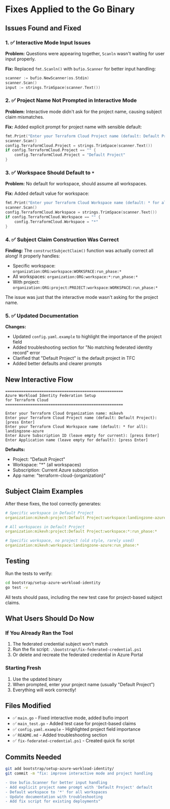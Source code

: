 # Fixes Applied to the Go Binary

## Issues Found and Fixed

### 1. ✅ Interactive Mode Input Issues
**Problem:** Questions were appearing together, `Scanln` wasn't waiting for user input properly.

**Fix:** Replaced `fmt.Scanln()` with `bufio.Scanner` for better input handling:
```go
scanner := bufio.NewScanner(os.Stdin)
scanner.Scan()
input := strings.TrimSpace(scanner.Text())
```

### 2. ✅ Project Name Not Prompted in Interactive Mode
**Problem:** Interactive mode didn't ask for the project name, causing subject claim mismatches.

**Fix:** Added explicit prompt for project name with sensible default:
```go
fmt.Print("Enter your Terraform Cloud Project name (default: Default Project): ")
scanner.Scan()
config.TerraformCloud.Project = strings.TrimSpace(scanner.Text())
if config.TerraformCloud.Project == "" {
    config.TerraformCloud.Project = "Default Project"
}
```

### 3. ✅ Workspace Should Default to `*`
**Problem:** No default for workspace, should assume all workspaces.

**Fix:** Added default value for workspace:
```go
fmt.Print("Enter your Terraform Cloud Workspace name (default: * for all): ")
scanner.Scan()
config.TerraformCloud.Workspace = strings.TrimSpace(scanner.Text())
if config.TerraformCloud.Workspace == "" {
    config.TerraformCloud.Workspace = "*"
}
```

### 4. ✅ Subject Claim Construction Was Correct
**Finding:** The `constructSubjectClaim()` function was actually correct all along! It properly handles:
- Specific workspace: `organization:ORG:workspace:WORKSPACE:run_phase:*`
- All workspaces: `organization:ORG:workspace:*:run_phase:*`
- With project: `organization:ORG:project:PROJECT:workspace:WORKSPACE:run_phase:*`

The issue was just that the interactive mode wasn't asking for the project name.

### 5. ✅ Updated Documentation
**Changes:**
- Updated `config.yaml.example` to highlight the importance of the project field
- Added troubleshooting section for "No matching federated identity record" error
- Clarified that "Default Project" is the default project in TFC
- Added better defaults and clearer prompts

## New Interactive Flow

```
====================================================
Azure Workload Identity Federation Setup
for Terraform Cloud
====================================================

Enter your Terraform Cloud Organization name: mikevh
Enter your Terraform Cloud Project name (default: Default Project): [press Enter]
Enter your Terraform Cloud Workspace name (default: * for all): landingzone-azure
Enter Azure Subscription ID (leave empty for current): [press Enter]
Enter Application name (leave empty for default): [press Enter]
```

**Defaults:**
- Project: "Default Project"
- Workspace: "*" (all workspaces)
- Subscription: Current Azure subscription
- App name: "terraform-cloud-{organization}"

## Subject Claim Examples

After these fixes, the tool correctly generates:

```yaml
# Specific workspace in Default Project
organization:mikevh:project:Default Project:workspace:landingzone-azure:run_phase:*

# All workspaces in Default Project
organization:mikevh:project:Default Project:workspace:*:run_phase:*

# Specific workspace, no project (old style, rarely used)
organization:mikevh:workspace:landingzone-azure:run_phase:*
```

## Testing

Run the tests to verify:
```bash
cd bootstrap/setup-azure-workload-identity
go test -v
```

All tests should pass, including the new test case for project-based subject claims.

## What Users Should Do Now

### If You Already Ran the Tool
1. The federated credential subject won't match
2. Run the fix script: `.\bootstrap\fix-federated-credential.ps1`
3. Or delete and recreate the federated credential in Azure Portal

### Starting Fresh
1. Use the updated binary
2. When prompted, enter your project name (usually "Default Project")
3. Everything will work correctly!

## Files Modified

- ✅ `main.go` - Fixed interactive mode, added bufio import
- ✅ `main_test.go` - Added test case for project-based claims
- ✅ `config.yaml.example` - Highlighted project field importance
- ✅ `README.md` - Added troubleshooting section
- ✅ `fix-federated-credential.ps1` - Created quick fix script

## Commits Needed

```bash
git add bootstrap/setup-azure-workload-identity/
git commit -m "fix: improve interactive mode and project handling

- Use bufio.Scanner for better input handling
- Add explicit project name prompt with 'Default Project' default
- Default workspace to '*' for all workspaces
- Update documentation with troubleshooting
- Add fix script for existing deployments"
```

